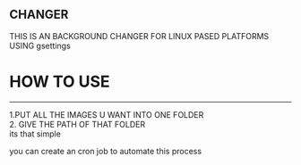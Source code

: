 ## CHANGER
THIS IS AN BACKGROUND CHANGER FOR LINUX PASED PLATFORMS USING gsettings

# HOW TO USE
________________________________
1.PUT ALL THE IMAGES U WANT INTO ONE FOLDER <br>
2. GIVE THE PATH OF THAT FOLDER <br>
its that simple
 
 you can create an cron job to automate this process 
